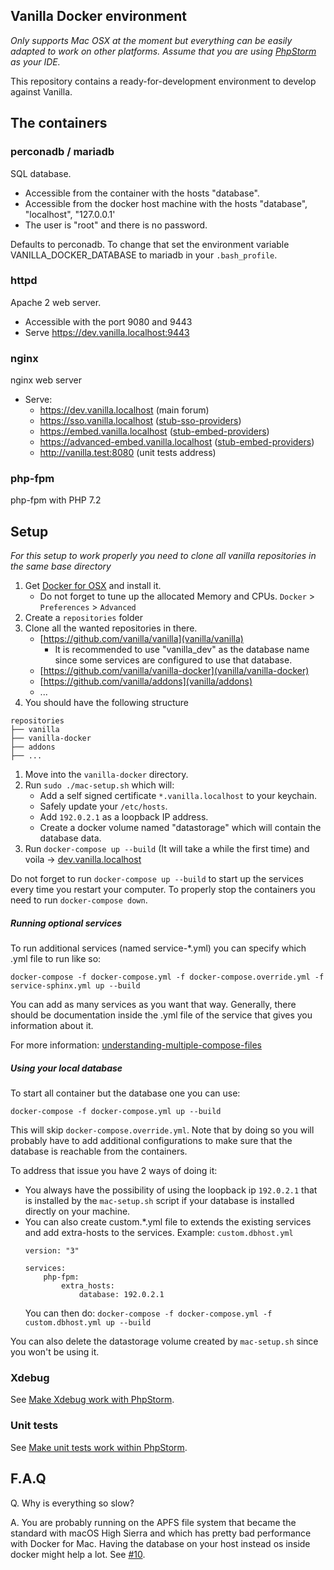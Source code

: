 ## Vanilla Docker environment

*Only supports Mac OSX at the moment but everything can be easily adapted to work on other platforms.*
*Assume that you are using [PhpStorm](https://www.jetbrains.com/phpstorm/) as your IDE.*

This repository contains a ready-for-development environment to develop against Vanilla.

## The containers

### perconadb / mariadb

SQL database.

- Accessible from the container with the hosts "database".
- Accessible from the docker host machine with the hosts "database", "localhost", "127.0.0.1'
- The user is "root" and there is no password.

Defaults to perconadb.
To change that set the environment variable VANILLA_DOCKER_DATABASE to mariadb in your `.bash_profile`.

### httpd

Apache 2 web server.

- Accessible with the port 9080 and 9443
- Serve https://dev.vanilla.localhost:9443

### nginx

nginx web server

- Serve:
    - https://dev.vanilla.localhost (main forum)
    - https://sso.vanilla.localhost ([stub-sso-providers](https://github.com/vanilla/stub-sso-providers))
    - https://embed.vanilla.localhost ([stub-embed-providers](https://github.com/vanilla/stub-embed-providers))
    - https://advanced-embed.vanilla.localhost ([stub-embed-providers](https://github.com/vanilla/stub-embed-providers))
    - http://vanilla.test:8080 (unit tests address)

### php-fpm

php-fpm with PHP 7.2

## Setup

*For this setup to work properly you need to clone all vanilla repositories in the same base directory*

1. Get [Docker for OSX](https://download.docker.com/mac/stable/Docker.dmg) and install it.
    - Do not forget to tune up the allocated Memory and CPUs. `Docker` > `Preferences` > `Advanced`
1. Create a `repositories` folder
1. Clone all the wanted repositories in there.
    - [https://github.com/vanilla/vanilla](vanilla/vanilla)
        - It is recommended to use "vanilla_dev" as the database name since some services are configured to use that database.
    - [https://github.com/vanilla/vanilla-docker](vanilla/vanilla-docker)
    - [https://github.com/vanilla/addons](vanilla/addons)
    - ...
1. You should have the following structure
```
repositories
├── vanilla
├── vanilla-docker
├── addons
├── ...
```
1. Move into the `vanilla-docker` directory.
1. Run `sudo ./mac-setup.sh` which will:
    - Add a self signed certificate `*.vanilla.localhost` to your keychain.
    - Safely update your `/etc/hosts`.
    - Add `192.0.2.1` as a loopback IP address.
    - Create a docker volume named "datastorage" which will contain the database data.
1. Run `docker-compose up --build` (It will take a while the first time) and voila -> [dev.vanilla.localhost](https://dev.vanilla.localhost/)

Do not forget to run `docker-compose up --build` to start up the services every time you restart your computer.
To properly stop the containers you need to run `docker-compose down`.

##### Running optional services

To run additional services (named service-*.yml) you can specify which .yml file to run like so:

`docker-compose -f docker-compose.yml -f docker-compose.override.yml -f service-sphinx.yml up --build`

You can add as many services as you want that way.
Generally, there should be documentation inside the .yml file of the service that gives you information about it.

For more information: [understanding-multiple-compose-files](https://docs.docker.com/compose/extends/#understanding-multiple-compose-files)

##### Using your local database

To start all container but the database one you can use:

`docker-compose -f docker-compose.yml up --build`

This will skip `docker-compose.override.yml`. Note that by doing so you will probably have to add additional
configurations to make sure that the database is reachable from the containers.

To address that issue you have 2 ways of doing it:
- You always have the possibility of using the loopback ip `192.0.2.1` that is installed by the `mac-setup.sh` script
if your database is installed directly on your machine.
- You can also create custom.*.yml file to extends the existing services and add extra-hosts to the services. Example:
    `custom.dbhost.yml`
    ```
    version: "3"
    
    services:
        php-fpm:
            extra_hosts:
                database: 192.0.2.1

    ```
    You can then do: `docker-compose -f docker-compose.yml -f custom.dbhost.yml up --build`

You can also delete the datastorage volume created by `mac-setup.sh` since you won't be using it.

### Xdebug

See [Make Xdebug work with PhpStorm](./docs/xdebug.md).

### Unit tests

See [Make unit tests work within PhpStorm](./docs/unit-tests.md).

## F.A.Q

Q. Why is everything so slow?

A. You are probably running on the APFS file system that became the standard with macOS High Sierra and 
which has pretty bad performance with Docker for Mac. 
Having the database on your host instead os inside docker might help a lot. See [#10](https://github.com/vanilla/vanilla-docker/issues/10). 

